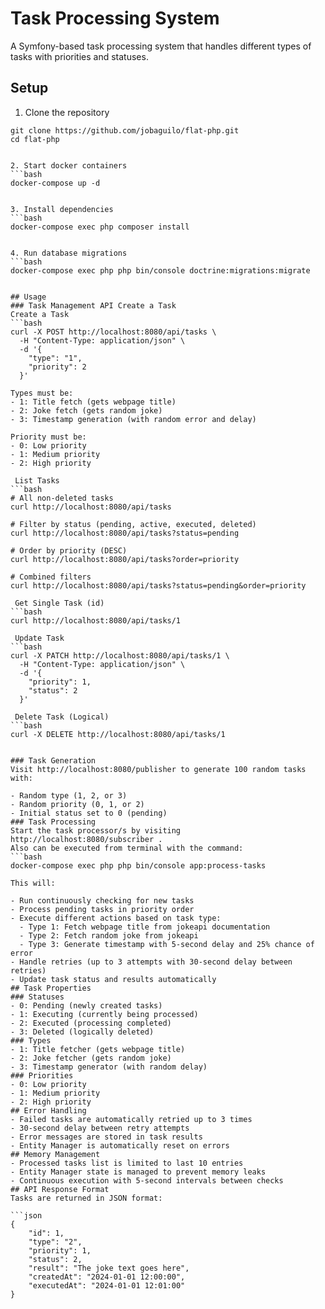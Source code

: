 # Task Processing System

A Symfony-based task processing system that handles different types of tasks with priorities and statuses.

## Setup

1. Clone the repository
```
git clone https://github.com/jobaguilo/flat-php.git
cd flat-php
 ```
```

2. Start docker containers
```bash
docker-compose up -d
 ```
```

3. Install dependencies
```bash
docker-compose exec php composer install
 ```
```

4. Run database migrations
```bash
docker-compose exec php php bin/console doctrine:migrations:migrate
 ```
```

## Usage
### Task Management API Create a Task
Create a Task
```bash
curl -X POST http://localhost:8080/api/tasks \
  -H "Content-Type: application/json" \
  -d '{
    "type": "1",
    "priority": 2
  }'
 ```
```
Types must be:
- 1: Title fetch (gets webpage title)
- 2: Joke fetch (gets random joke)
- 3: Timestamp generation (with random error and delay)

Priority must be:
- 0: Low priority
- 1: Medium priority
- 2: High priority

 List Tasks
```bash
# All non-deleted tasks
curl http://localhost:8080/api/tasks

# Filter by status (pending, active, executed, deleted)
curl http://localhost:8080/api/tasks?status=pending

# Order by priority (DESC)
curl http://localhost:8080/api/tasks?order=priority

# Combined filters
curl http://localhost:8080/api/tasks?status=pending&order=priority
 ```
```
 Get Single Task (id)
```bash
curl http://localhost:8080/api/tasks/1
 ```
```
 Update Task
```bash
curl -X PATCH http://localhost:8080/api/tasks/1 \
  -H "Content-Type: application/json" \
  -d '{
    "priority": 1,
    "status": 2
  }'
 ```
```
 Delete Task (Logical)
```bash
curl -X DELETE http://localhost:8080/api/tasks/1
 ```
```

### Task Generation
Visit http://localhost:8080/publisher to generate 100 random tasks with:

- Random type (1, 2, or 3)
- Random priority (0, 1, or 2)
- Initial status set to 0 (pending)
### Task Processing
Start the task processor/s by visiting http://localhost:8080/subscriber . 
Also can be executed from terminal with the command:
```bash
docker-compose exec php php bin/console app:process-tasks
 ```
```
This will:

- Run continuously checking for new tasks
- Process pending tasks in priority order
- Execute different actions based on task type:
  - Type 1: Fetch webpage title from jokeapi documentation
  - Type 2: Fetch random joke from jokeapi
  - Type 3: Generate timestamp with 5-second delay and 25% chance of error
- Handle retries (up to 3 attempts with 30-second delay between retries)
- Update task status and results automatically
## Task Properties
### Statuses
- 0: Pending (newly created tasks)
- 1: Executing (currently being processed)
- 2: Executed (processing completed)
- 3: Deleted (logically deleted)
### Types
- 1: Title fetcher (gets webpage title)
- 2: Joke fetcher (gets random joke)
- 3: Timestamp generator (with random delay)
### Priorities
- 0: Low priority
- 1: Medium priority
- 2: High priority
## Error Handling
- Failed tasks are automatically retried up to 3 times
- 30-second delay between retry attempts
- Error messages are stored in task results
- Entity Manager is automatically reset on errors
## Memory Management
- Processed tasks list is limited to last 10 entries
- Entity Manager state is managed to prevent memory leaks
- Continuous execution with 5-second intervals between checks
## API Response Format
Tasks are returned in JSON format:

```json
{
    "id": 1,
    "type": "2",
    "priority": 1,
    "status": 2,
    "result": "The joke text goes here",
    "createdAt": "2024-01-01 12:00:00",
    "executedAt": "2024-01-01 12:01:00"
}
 ```
```